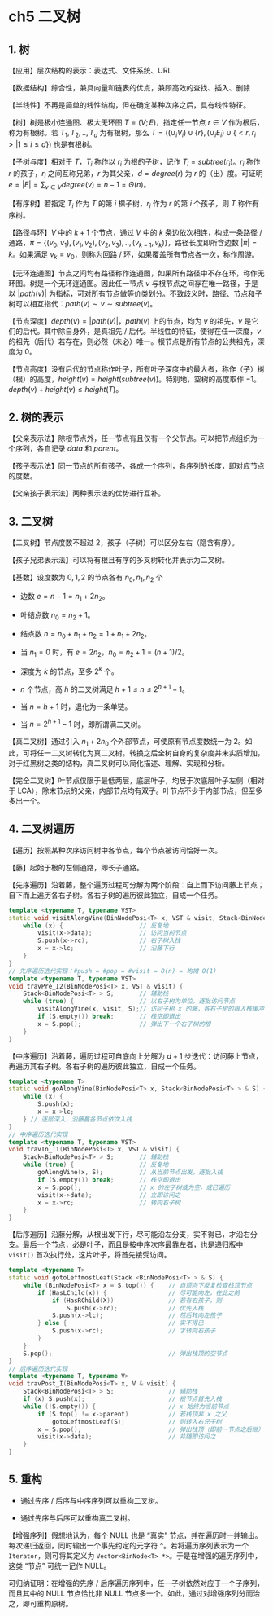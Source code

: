 # ch5 二叉树

## 1. 树

【应用】层次结构的表示：表达式、文件系统、URL

【数据结构】综合性，兼具向量和链表的优点，兼顾高效的查找、插入、删除

【半线性】不再是简单的线性结构，但在确定某种次序之后，具有线性特征。

【树】树是极小连通图、极大无环图 $T=(V;E)$，指定任一节点 $r\in V$ 作为根后，称为有根树。若 $T_1,T_2,..,T_d$ 为有根树，那么 $T = ((\cup_iV_i)\cup\{r\},(\cup_iE_i)\cup\{<r,r_i>|1\le i\le d\})$ 也是有根树。

【子树与度】相对于 $T$，$T_i$ 称作以 $r_i$ 为根的子树，记作 $T_i = subtree(r_i)$。$r_i$ 称作 $r$ 的孩子，$r_i$ 之间互称兄弟，$r$ 为其父亲，$d = degree(r)$ 为 $r$ 的（出）度。可证明 $e = |E| = \sum_{v\in V}degree(v) = n-1 = \Theta(n)$。

【有序树】若指定 $T_i$ 作为 $T$ 的第 $i$ 棵子树，$r_i$ 作为 $r$ 的第 $i$ 个孩子，则 $T$ 称作有序树。

【路径与环】$V$ 中的 $k+1$ 个节点，通过 $V$ 中的 $k$ 条边依次相连，构成一条路径 / 通路，$\pi = \{(v_0,v_1),(v_1,v_2),(v_2,v_3),..,(v_{k-1},v_k)\}$，路径长度即所含边数 $|\pi| = k$。如果满足 $v_k=v_0$，则称为回路 / 环，如果覆盖所有节点各一次，称作周游。

【无环连通图】节点之间均有路径称作连通图，如果所有路径中不存在环，称作无环图。树是一个无环连通图。因此任一节点 $v$ 与根节点之间存在唯一路径，于是以 $|path(v)|$ 为指标，可对所有节点做等价类划分。不致歧义时，路径、节点和子树可以相互指代：$path(v) \sim v\sim subtree(v)$。

【节点深度】$depth(v) = |path(v)|$，$path(v)$ 上的节点，均为 $v$ 的祖先，$v$ 是它们的后代。其中除自身外，是真祖先 / 后代。半线性的特征，使得在任一深度，$v$ 的祖先（后代）若存在，则必然（未必）唯一。根节点是所有节点的公共祖先，深度为 $0$。

【节点高度】没有后代的节点称作叶子，所有叶子深度中的最大者，称作（子）树（根）的高度，$height(v) = height(subtree(v))$。特别地，空树的高度取作 $-1$。$depth(v)+height(v)\le height(T)$。

## 2. 树的表示

【父亲表示法】除根节点外，任一节点有且仅有一个父节点。可以把节点组织为一个序列，各自记录 $data$ 和 $parent$。

【孩子表示法】同一节点的所有孩子，各成一个序列，各序列的长度，即对应节点的度数。

【父亲孩子表示法】两种表示法的优势进行互补。

## 3. 二叉树

【二叉树】节点度数不超过 $2$，孩子（子树）可以区分左右（隐含有序）。

【孩子兄弟表示法】可以将有根且有序的多叉树转化并表示为二叉树。

【基数】设度数为 $0,1,2$ 的节点各有 $n_0,n_1,n_2$ 个

- 边数 $e = n-1 = n_1 +2n_2$。
- 叶结点数 $n_0 = n_2+1$。
- 结点数 $n =n_0 + n_1 + n_2 = 1 + n_1 + 2n_2$。
- 当 $n_1 = 0$ 时，有 $e = 2n_2$，$n_0 = n_2 + 1 =(n+1)/ 2$。
- 深度为 $k$ 的节点，至多 $2^k$ 个。
- $n$ 个节点，高 $h$ 的二叉树满足 $h+1\le n\le 2^{h+1}- 1$。

- 当 $n=h+1$ 时，退化为一条单链。
- 当 $n=2^{h+1}- 1$ 时，即所谓满二叉树。

【真二叉树】通过引入 $n_1+2n_0$ 个外部节点，可使原有节点度数统一为 $2$。如此，可将任一二叉树转化为真二叉树。转换之后全树自身的复杂度并未实质增加，对于红黑树之类的结构，真二叉树可以简化描述、理解、实现和分析。

【完全二叉树】叶节点仅限于最低两层，底层叶子，均居于次底层叶子左侧（相对于 LCA），除末节点的父亲，内部节点均有双子。叶节点不少于内部节点，但至多多出一个。

## 4. 二叉树遍历

【遍历】按照某种次序访问树中各节点，每个节点被访问恰好一次。

【藤】起始于根的左侧通路，即长子通路。

【先序遍历】沿着藤，整个遍历过程可分解为两个阶段：自上而下访问藤上节点；自下而上遍历各右子树。各右子树的遍历彼此独立，自成一个任务。

```cpp
template <typename T, typename VST> 
static void visitAlongVine(BinNodePosi<T> x, VST & visit, Stack<BinNodePosi<T> > & S) {
    while (x) {						// 反复地
        visit(x->data);				// 访问当前节点
        S.push(x->rc);				// 右子树入栈
        x = x->lc;					// 沿藤下行
    }
}
// 先序遍历迭代实现：#push = #pop = #visit = O(n) = 均摊 O(1)
template <typename T, typename VST>
void travPre_I2(BinNodePosi<T> x, VST & visit) {
    Stack<BinNodePosi<T> > S;		// 辅助栈
    while (true) {					// 以右子树为单位，逐批访问节点
        visitAlongVine(x, visit, S);// 访问子树 x 的藤，各右子树的根入栈缓冲
        if (S.empty()) break;		// 栈空即退出
        x = S.pop();				// 弹出下一个右子树的根
    }
}
```

【中序遍历】沿着藤，遍历过程可自底向上分解为 $d+1$ 步迭代：访问藤上节点，再遍历其右子树。各右子树的遍历彼此独立，自成一个任务。

```cpp
template <typename T>
static void goAlongVine(BinNodePosi<T> x, Stack<BinNodePosi<T> > & S) {
    while (x) {
        S.push(x);
        x = x->lc;
    } // 逐层深入，沿藤蔓各节点依次入栈 
}
// 中序遍历迭代实现
template <typename T, typename VST>
void travIn_I1(BinNodePosi<T> x, VST & visit) {
    Stack<BinNodePosi<T> > S;		// 辅助栈
    while (true) {					// 反复地
        goAlongVine(x, S);			// 从当前节点出发，逐批入栈
        if (S.empty()) break;		// 栈空即退出
        x = S.pop();				// x 的左子树或为空，或已遍历
        visit(x->data);				// 立即访问之
        x = x->rc;					// 转向右子树
    }
}
```

【后序遍历】沿藤分解，从根出发下行，尽可能沿左分支，实不得已，才沿右分支。最后一个节点，必是叶子，而且是按中序次序最靠左者，也是递归版中 `visit()` 首次执行处，这片叶子，将首先接受访问。

```cpp
template <typename T>
static void gotoLeftmostLeaf(Stack <BinNodePosi<T> > & S) {
    while (BinNodePosi<T> x = S.top()) {	// 自顶向下反复检查栈顶节点
        if (HasLChild(x)) {					// 尽可能向左，在此之前
            if (HasRChild(X))				// 若有右孩子，则
                S.push(x->rc);				// 优先入栈
            S.push(x->lc);					// 然后转向左孩子
        } else {							// 实不得已
            S.push(x->rc);					// 才转向右孩子
        }
    }
    S.pop();								// 弹出栈顶的空节点
}
// 后序遍历迭代实现
template <typename T, typename V>
void travPost_I(BinNodePosi<T> x, V & visit) {
    Stack<BinNodePosi<T> > S;				// 辅助栈
    if (x) S.push(x);						// 根节点首先入栈
    while (!S.empty()) {					// x 始终为当前节点
        if (S.top() != x->parent)			// 若栈顶非 x 之父
            gotoLeftmostLeaf(S);			// 则转入右兄子树
        x = S.pop();						// 弹出栈顶（即前一节点之后继）
        visit(x->data);						// 并随即访问之
    }
}
```

## 5. 重构

- 通过先序 / 后序与中序序列可以重构二叉树。

- 通过先序与后序可以重构真二叉树。

【增强序列】假想地认为，每个 NULL 也是 “真实” 节点，并在遍历时一并输出。每次递归返回，同时输出一个事先约定的元字符 `^`。若将遍历序列表示为一个 `Iterator`，则可将其定义为 `Vector<BinNode<T> *>`。于是在增强的遍历序列中，这类 “节点” 可统一记作 NULL。

可归纳证明：在增强的先序 / 后序遍历序列中，任一子树依然对应于一个子序列，而且其中的 NULL 节点恰比非 NULL 节点多一个。如此，通过对增强序列分而治之，即可重构原树。

